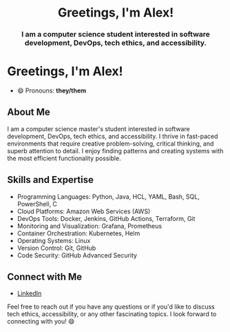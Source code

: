 
<h1 align="center">Greetings, I'm Alex!</h1>
<h3 align="center">I am a computer science student interested in software development, DevOps, tech ethics, and accessibility.</h3>


# Greetings, I'm Alex!
  
- 😄 Pronouns: **they/them**
  
## About Me

I am a computer science master's student interested in software development, DevOps, tech ethics, and accessibility. I thrive in fast-paced environments that require creative problem-solving, critical thinking, and superb attention to detail. I enjoy finding patterns and creating systems with the most efficient functionality possible.

## Skills and Expertise

- Programming Languages: Python, Java, HCL, YAML, Bash, SQL, PowerShell, C
- Cloud Platforms: Amazon Web Services (AWS)
- DevOps Tools: Docker, Jenkins, GitHub Actions, Terraform, Git
- Monitoring and Visualization: Grafana, Prometheus
- Container Orchestration: Kubernetes, Helm
- Operating Systems: Linux
- Version Control: Git, GitHub
- Code Security: GitHub Advanced Security

## Connect with Me

- [LinkedIn](https://linkedin.com/in/alexmoore8/)

Feel free to reach out if you have any questions or if you'd like to discuss tech ethics, accessibility, or any other fascinating topics. 
I look forward to connecting with you! 😄



